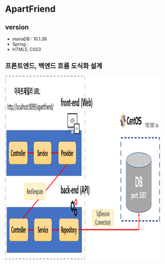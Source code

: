 # ApartFriend
## version
- mariaDB : 10.1.38
- Spring : 
- HTML5, CSS3 

## 프론트엔드, 백엔드 흐름 도식화 설계
<img src="https://github.com/skok1025/ApartFriend/blob/master/docs/4.etc/apartfriend%20backend%2C%20frontend%20%EC%84%A4%EA%B3%84.png" width=800 height=600/>
